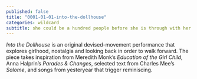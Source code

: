 ```yaml
---
published: false
title: "0001-01-01-into-the-dollhouse"
categories: wildcard
subtitle: she could be a hundred people before she is through with her life
---
```


_Into the Dollhouse_ is an original devised-movement performance that explores girlhood, nostalgia and looking back in order to walk forward. The piece takes inspiration from Meredith Monk’s _Education of the Girl Child_, Anna Halprin’s _Parades & Changes_, selected text from Charles Mee’s _Salome_, and songs from yesteryear that trigger reminiscing.
